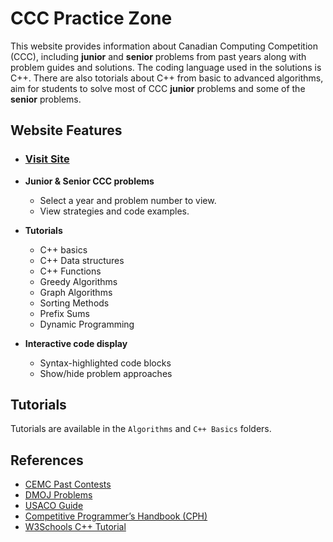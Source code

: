 # CCC Practice Zone
This website provides information about Canadian Computing Competition (CCC), including **junior** and **senior** problems from past years along with problem guides and solutions. The coding language used in the solutions is C++. There are also totorials about C++ from basic to advanced algorithms, aim for students to solve most of CCC **junior** problems and some of the **senior** problems.

## Website Features

- ### [Visit Site](https://leotao0608.github.io/coding-club-CCC/)

- **Junior & Senior CCC problems**
  - Select a year and problem number to view.
  - View strategies and code examples.
- **Tutorials**
  - C++ basics
  - C++ Data structures
  - C++ Functions
  - Greedy Algorithms
  - Graph Algorithms
  - Sorting Methods
  - Prefix Sums
  - Dynamic Programming
- **Interactive code display**
  - Syntax-highlighted code blocks
  - Show/hide problem approaches

## Tutorials

Tutorials are available in the `Algorithms` and `C++ Basics` folders. 

## References

- [CEMC Past Contests](https://cemc.uwaterloo.ca/resources/past-contests)
- [DMOJ Problems](https://dmoj.ca/)
- [USACO Guide](https://usaco.guide/)
- [Competitive Programmer’s Handbook (CPH)](https://usaco.guide/CPH.pdf)
- [W3Schools C++ Tutorial](https://www.w3schools.com/cpp/)
